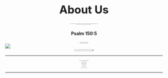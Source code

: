 <h1> About Us</h1>

<p style="text-align:center;">Beyond the Grave is a platform that focuses primarily on promoting underground metal/hardcore bands <br>
with a Christ-centered message or Christian members.</p>
<style>
h1{
  font-size: 35px;
}
h1, h4, p{
  text-align:center;
}
p{
  font-size: 1.8;
}
</style>
<h4 >Psalm 150:5 </h4>
<p >Praise Him with loud cymbals;<br>
Praise Him with clashing cymbals!</p>

<html>
        <a href="https://www.buymeacoffee.com/beyondthegrave"><img src="https://img.buymeacoffee.com/button-api/?text=Buy me a coffee&emoji=&slug=beyondthegrave&button_colour=FFDD00&font_colour=000000&font_family=Cookie&outline_colour=000000&coffee_colour=ffffff"></a>
</html>

Is there something wrong with a Christian listening to metal? Find out [here](https://www.gotquestions.org/Christian-heavy-metal-music.html).

NOTE: Any link shared on this site has been approved by the band/label.

<hr>

Jeffrey A. - Founder | Editor | Writer

Jeremy P - Writer

Hezekiah R. - Writer

Gabriel M. - Writer

Erik M. - Writer

Ton R. - Writer

Zachary Van D. - Writer

<hr>
